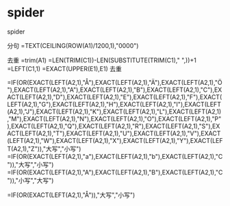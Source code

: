 # spider
spider






分句
=TEXT(CEILING(ROW(A1)/1200,1),"0000")


去重
=trim(A1)
=LEN(TRIM(C1))-LEN(SUBSTITUTE(TRIM(C1)," ",))+1
=LEFT(C1,1)
=EXACT(UPPER(E1),E1)
去重

=IF(OR(EXACT(LEFT(A2,1),"Å"),EXACT(LEFT(A2,1),"Ä"),EXACT(LEFT(A2,1),"Ö"),EXACT(LEFT(A2,1),"A"),EXACT(LEFT(A2,1),"B"),EXACT(LEFT(A2,1),"C"),EXACT(LEFT(A2,1),"D"),EXACT(LEFT(A2,1),"E"),EXACT(LEFT(A2,1),"F"),EXACT(LEFT(A2,1),"G"),EXACT(LEFT(A2,1),"H"),EXACT(LEFT(A2,1),"I"),EXACT(LEFT(A2,1),"J"),EXACT(LEFT(A2,1),"K"),EXACT(LEFT(A2,1),"L"),EXACT(LEFT(A2,1),"M"),EXACT(LEFT(A2,1),"N"),EXACT(LEFT(A2,1),"O"),EXACT(LEFT(A2,1),"P"),EXACT(LEFT(A2,1),"Q"),EXACT(LEFT(A2,1),"R"),EXACT(LEFT(A2,1),"S"),EXACT(LEFT(A2,1),"T"),EXACT(LEFT(A2,1),"U"),EXACT(LEFT(A2,1),"V"),EXACT(LEFT(A2,1),"W"),EXACT(LEFT(A2,1),"X"),EXACT(LEFT(A2,1),"Y"),EXACT(LEFT(A2,1),"Z")),"大写","小写")
=IF(OR(EXACT(LEFT(A2,1),"a"),EXACT(LEFT(A2,1),"b"),EXACT(LEFT(A2,1),"C")),"大写","小写")
=IF(OR(EXACT(LEFT(A2,1),"A"),EXACT(LEFT(A2,1),"B"),EXACT(LEFT(A2,1),"C")),"小写","大写")

=IF(OR(EXACT(LEFT(A2,1),"Å")),"大写","小写")
